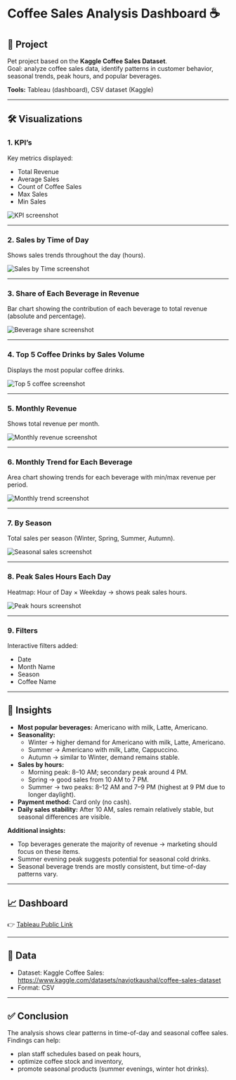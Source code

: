 # Coffee Sales Analysis Dashboard ☕

## 📌 Project
Pet project based on the **Kaggle Coffee Sales Dataset**.  
Goal: analyze coffee sales data, identify patterns in customer behavior, seasonal trends, peak hours, and popular beverages.

**Tools:** Tableau (dashboard), CSV dataset (Kaggle)

---

## 🛠️ Visualizations

### 1. KPI’s
Key metrics displayed:  
- Total Revenue  
- Average Sales  
- Count of Coffee Sales  
- Max Sales  
- Min Sales  

![KPI screenshot](screenshots/kpi.png)

---

### 2. Sales by Time of Day
Shows sales trends throughout the day (hours).

![Sales by Time screenshot](screenshots/sales_by_time.png)

---

### 3. Share of Each Beverage in Revenue
Bar chart showing the contribution of each beverage to total revenue (absolute and percentage).

![Beverage share screenshot](screenshots/beverage_share.png)

---

### 4. Top 5 Coffee Drinks by Sales Volume
Displays the most popular coffee drinks.

![Top 5 coffee screenshot](screenshots/top5_coffee.png)

---

### 5. Monthly Revenue
Shows total revenue per month.

![Monthly revenue screenshot](screenshots/monthly_revenue.png)

---

### 6. Monthly Trend for Each Beverage
Area chart showing trends for each beverage with min/max revenue per period.

![Monthly trend screenshot](screenshots/monthly_trend.png)

---

### 7. By Season
Total sales per season (Winter, Spring, Summer, Autumn).

![Seasonal sales screenshot](screenshots/season_sales.png)

---

### 8. Peak Sales Hours Each Day
Heatmap: Hour of Day × Weekday → shows peak sales hours.

![Peak hours screenshot](screenshots/peak_hours.png)

---

### 9. Filters
Interactive filters added:  
- Date  
- Month Name  
- Season  
- Coffee Name

---

## 🔎 Insights

- **Most popular beverages:** Americano with milk, Latte, Americano.  
- **Seasonality:**
  - Winter → higher demand for Americano with milk, Latte, Americano.  
  - Summer → Americano with milk, Latte, Cappuccino.  
  - Autumn → similar to Winter, demand remains stable.  
- **Sales by hours:**
  - Morning peak: 8–10 AM; secondary peak around 4 PM.  
  - Spring → good sales from 10 AM to 7 PM.  
  - Summer → two peaks: 8–12 AM and 7–9 PM (highest at 9 PM due to longer daylight).  
- **Payment method:** Card only (no cash).  
- **Daily sales stability:** After 10 AM, sales remain relatively stable, but seasonal differences are visible.  

**Additional insights:**  
- Top beverages generate the majority of revenue → marketing should focus on these items.  
- Summer evening peak suggests potential for seasonal cold drinks.  
- Seasonal beverage trends are mostly consistent, but time-of-day patterns vary.

---

## 📈 Dashboard
👉 [Tableau Public Link]([https://public.tableau.com/](https://public.tableau.com/views/CoffeSales_17584052732210/CoffeSales?:language=en-US&publish=yes&:sid=&:redirect=auth&:display_count=n&:origin=viz_share_link))

---

## 📂 Data
- Dataset: Kaggle Coffee Sales: https://www.kaggle.com/datasets/navjotkaushal/coffee-sales-dataset  
- Format: CSV

---

## ✅ Conclusion
The analysis shows clear patterns in time-of-day and seasonal coffee sales.  
Findings can help:  
- plan staff schedules based on peak hours,  
- optimize coffee stock and inventory,  
- promote seasonal products (summer evenings, winter hot drinks).
